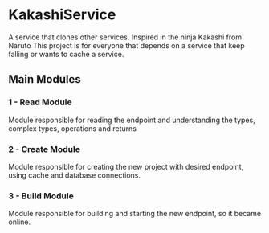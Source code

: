 # KakashiService
A service that clones other services. Inspired in the ninja Kakashi from Naruto
This project is for everyone that depends on a service that keep falling or wants to cache a service.

## Main Modules
### 1 - Read Module
Module responsible for reading the endpoint and understanding the types, complex types, operations and returns

### 2 - Create Module
Module responsible for creating the new project with desired endpoint, using cache and database connections.

### 3 - Build Module
Module responsible for building and starting the new endpoint, so it became online.
